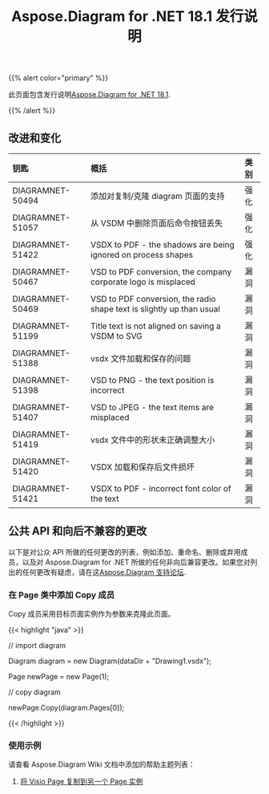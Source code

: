 ﻿---
title: Aspose.Diagram for .NET 18.1 发行说明
type: docs
weight: 120
url: /zh/net/aspose-diagram-for-net-18-1-release-notes/
---
{{% alert color="primary" %}} 

此页面包含发行说明[Aspose.Diagram for .NET 18.1](https://www.nuget.org/packages/Aspose.Diagram/18.1.0).

{{% /alert %}} 
## **改进和变化**

|**钥匙**|**概括**|**类别**|
|:- |:- |:- |
|DIAGRAMNET-50494|添加对复制/克隆 diagram 页面的支持|强化|
|DIAGRAMNET-51057|从 VSDM 中删除页面后命令按钮丢失|强化|
|DIAGRAMNET-51422|VSDX to PDF - the shadows are being ignored on process shapes|强化|
|DIAGRAMNET-50467|VSD to PDF conversion, the company corporate logo is misplaced|漏洞|
|DIAGRAMNET-50469|VSD to PDF conversion, the radio shape text is slightly up than usual|漏洞|
|DIAGRAMNET-51199|Title text is not aligned on saving a VSDM to SVG|漏洞|
|DIAGRAMNET-51388|vsdx 文件加载和保存的问题|漏洞|
|DIAGRAMNET-51398|VSD to PNG - the text position is incorrect|漏洞|
|DIAGRAMNET-51407|VSD to JPEG - the text items are misplaced|漏洞|
|DIAGRAMNET-51419|vsdx 文件中的形状未正确调整大小|漏洞|
|DIAGRAMNET-51420|VSDX 加载和保存后文件损坏|漏洞|
|DIAGRAMNET-51421|VSDX to PDF - incorrect font color of the text|漏洞|
## **公共 API 和向后不兼容的更改**
以下是对公众 API 所做的任何更改的列表，例如添加、重命名、删除或弃用成员，以及对 Aspose.Diagram for .NET 所做的任何非向后兼容更改。如果您对列出的任何更改有疑虑，请在这[Aspose.Diagram 支持论坛](https://forum.aspose.com/c/diagram/17).
### **在 Page 类中添加 Copy 成员**
Copy 成员采用目标页面实例作为参数来克隆此页面。

{{< highlight "java" >}}

 // import diagram

Diagram diagram = new Diagram(dataDir + "Drawing1.vsdx");

Page newPage = new Page(1);

// copy diagram

newPage.Copy(diagram.Pages[0]);

{{< /highlight >}}
### **使用示例**
请查看 Aspose.Diagram Wiki 文档中添加的帮助主题列表：

1. [将 Visio Page 复制到另一个 Page 实例](https://docs.aspose.com/diagram/net/retrieve-get-copy-and-insert-a-page/#copy-visio-page-to-another-page-instance)
